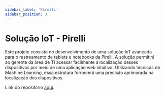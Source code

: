 ```yaml
---
sidebar_label: 'Pirelli'
sidebar_position: 3
---
```


# Solução IoT - Pirelli 

Este projeto consiste no desenvolvimento de uma solução IoT avançada para o rastreamento de tablets e notebooks da Pirelli. A solução permitirá ao gerente da área de TI acessar facilmente a localização desses dispositivos por meio de uma aplicação web intuitiva. Utilizando técnicas de Machine Learning, essa estrutura fornecerá uma precisão aprimorada na localização dos dispositivos.

Link do repositório [aqui](https://github.com/2023M4T5-inteli/projeto4).